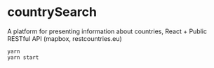 # countrySearch
A platform for presenting information about countries, React + Public RESTful API (mapbox, restcountries.eu)

```
yarn
yarn start
```
